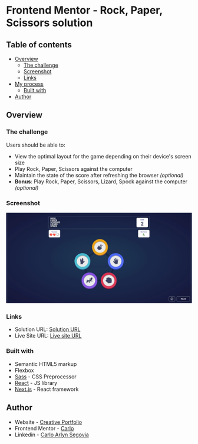 # Frontend Mentor - Rock, Paper, Scissors solution

## Table of contents

- [Overview](#overview)
  - [The challenge](#the-challenge)
  - [Screenshot](#screenshot)
  - [Links](#links)
- [My process](#my-process)
  - [Built with](#built-with)
- [Author](#author)

## Overview

### The challenge

Users should be able to:

- View the optimal layout for the game depending on their device's screen size
- Play Rock, Paper, Scissors against the computer
- Maintain the state of the score after refreshing the browser _(optional)_
- **Bonus**: Play Rock, Paper, Scissors, Lizard, Spock against the computer _(optional)_

### Screenshot

![](./screenshot.webp)

### Links

- Solution URL: [Solution URL](https://www.frontendmentor.io/solutions/rest-countries-api-with-color-theme-switcher-SbUkIP75ct)
- Live Site URL: [Live site URL](https://cs-rest-countries-api.netlify.app/)

### Built with

- Semantic HTML5 markup
- Flexbox
- [Sass](https://sass-lang.com/) - CSS Preprocessor
- [React](https://reactjs.org/) - JS library
- [Next.js](https://nextjs.org/) - React framework

## Author

- Website - [Creative Portfolio](https://designer-carlyn.github.io/my-porfolio/)
- Frontend Mentor - [Carlo](https://www.frontendmentor.io/profile/designer-carlyn)
- Linkedin - [Carlo Arlyn Segovia](linkedin.com/in/carlo-arlyn-segovia-a25b33158)
